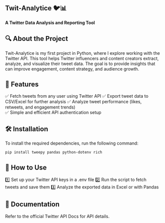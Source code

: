## **Twit-Analytice** 🐦📊 
**A Twitter Data Analysis and Reporting Tool** 

## **🔍 About the Project**  
Twit-Analytice is my first project in Python, where I explore working with the Twitter API. This tool helps Twitter influencers and content creators extract, analyze, and visualize their tweet data. The goal is to provide insights that can improve engagement, content strategy, and audience growth.  

## **🚀 Features**  
✅ Fetch tweets from any user using Twitter API
✅ Export tweet data to CSV/Excel for further analysis 
✅ Analyze tweet performance (likes, retweets, and engagement trends)  
✅ Simple and efficient API authentication setup 

## **🛠️ Installation**  
To install the required dependencies, run the following command:  

`pip install tweepy pandas python-dotenv rich` 

## 📜 How to Use  
1️⃣ Set up your Twitter API keys in a .env file
2️⃣ Run the script to fetch tweets and save them
3️⃣ Analyze the exported data in Excel or with Pandas


## **📘 Documentation**  
 Refer to the official Twitter API Docs for API details.
